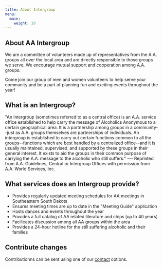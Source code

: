 ```yaml
---
title: About Intergroup
menu:
  main:
    weight: 20
---
```


## About AA Intergroup

We are a committee of volunteers made up of representatives from the A.A. groups
all over the local area and are directly responsible to those groups
we serve. We encourage mutual support and cooperation among A.A. groups.

Come join our group of men and women volunteers to help serve your community and
be a part of planning fun and exciting events throughout the year!

## What is an Intergroup?

"An Intergroup (sometimes referred to as a central office) is an A.A. service
office established to help carry the message of Alcoholics Anonymous to a certain
geographical area. It is a partnership among groups in a community--just as A.A.
groups themselves are partnerships of individuals. An intergroup is established
to carry out certain functions common to all the groups--functions which are best
handled by a centralized office--and it is usually maintained, supervised, and
supported by these groups in their general interest. It exists to aid the groups
in their common purpose of carrying the A.A. message to the alcoholic who still
suffers." --- Reprinted from A.A. Guidelines, Central or Intergroup Offices with
permission from A.A. World Services, Inc.

## What services does an Intergroup provide?

- Provides regularly updated meeting schedules for AA meetings in Southeastern South Dakota
- Ensures meeting times are up to date in the "Meeting Guide" application
- Hosts dances and events throughout the year
- Provides a full catalog of AA related literature and chips (up to 40 years)
- Facilicates discussion among all AA groups within the area
- Provides a 24-hour hotline for the still suffering alcoholic and their families

## Contribute changes

Contributionns can be sent using one of our [contact](/contact/) options.
